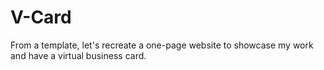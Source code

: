 # V-Card

From a template, let's recreate a one-page website to showcase my work and have a virtual business card.